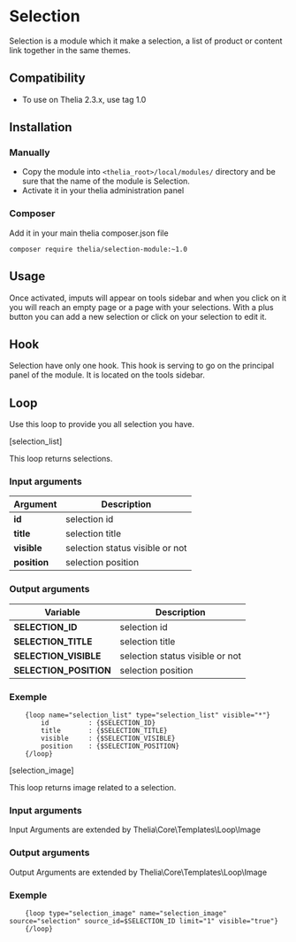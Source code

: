 # Selection

Selection is a module which it make a selection, a list of product or content link together in the same themes.

## Compatibility 
* To use on Thelia 2.3.x, use tag 1.0

## Installation

### Manually

* Copy the module into ```<thelia_root>/local/modules/``` directory and be sure that the name of the module is Selection.
* Activate it in your thelia administration panel

### Composer

Add it in your main thelia composer.json file

```
composer require thelia/selection-module:~1.0
```

## Usage

Once activated, imputs will appear on tools sidebar and when you click on it you will reach an empty page or a page with
your selections. With a plus button you can add a new selection or click on your selection to edit it. 
## Hook

Selection have only one hook. This hook is serving to go on the principal panel of the module. 
It is located on the tools sidebar. 

## Loop

Use this loop to provide you all selection you have.

[selection_list]

This loop returns selections. 

### Input arguments

|Argument       |Description |
|---            |--- |
|**id**         | selection id |
|**title**      | selection title |
|**visible**    | selection status visible or not |
|**position**   | selection position |

### Output arguments

|Variable               |Description |
|---                    |--- |
|**SELECTION_ID**       | selection id |
|**SELECTION_TITLE**    | selection title |
|**SELECTION_VISIBLE**  | selection status visible or not |
|**SELECTION_POSITION** | selection position |

### Exemple
````
    {loop name="selection_list" type="selection_list" visible="*"}
        id          : {$SELECTION_ID}
        title       : {$SELECTION_TITLE}
        visible     : {$SELECTION_VISIBLE}
        position    : {$SELECTION_POSITION}
    {/loop}
````

[selection_image]

This loop returns image related to a selection. 

### Input arguments

Input Arguments are extended by Thelia\Core\Templates\Loop\Image

### Output arguments

Output Arguments are extended by Thelia\Core\Templates\Loop\Image


### Exemple
````
    {loop type="selection_image" name="selection_image" source="selection" source_id=$SELECTION_ID limit="1" visible="true"}
    {/loop}
````

